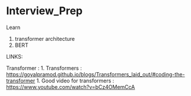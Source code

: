 # Interview_Prep


Learn

1. transformer architecture
2. BERT


LINKS:

Transformer :
    1. Transformers : https://goyalpramod.github.io/blogs/Transformers_laid_out/#coding-the-transformer
    1. Good video for transformers : https://www.youtube.com/watch?v=bCz4OMemCcA 
